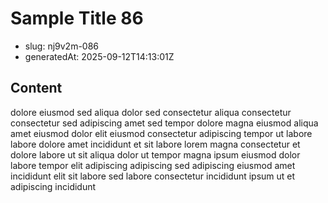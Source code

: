 # Sample Title 86

- slug: nj9v2m-086
- generatedAt: 2025-09-12T14:13:01Z

## Content
dolore eiusmod sed aliqua dolor sed consectetur aliqua consectetur consectetur sed adipiscing amet sed tempor dolore magna eiusmod aliqua amet eiusmod dolor elit eiusmod consectetur adipiscing tempor ut labore labore dolore amet incididunt et sit labore lorem magna consectetur et dolore labore ut sit aliqua dolor ut tempor magna ipsum eiusmod dolor labore tempor elit adipiscing adipiscing sed adipiscing eiusmod amet incididunt elit sit labore sed labore consectetur incididunt ipsum ut et adipiscing incididunt
